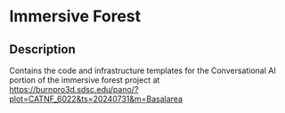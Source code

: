 # Immersive Forest

## Description
Contains the code and infrastructure templates for the Conversational AI portion of the immersive forest
project at https://burnpro3d.sdsc.edu/pano/?plot=CATNF_6022&ts=20240731&m=Basalarea

